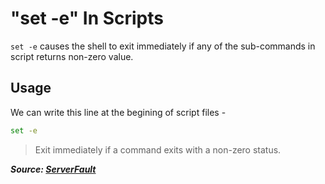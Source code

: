 # "set -e" In Scripts

`set -e` causes the shell to exit immediately if any of the sub-commands in script returns non-zero value.

## Usage

We can write this line at the begining of script files -

```bash
set -e
```

> Exit immediately if a command exits with a non-zero status.

***Source: [ServerFault](https://serverfault.com/a/416097)***
